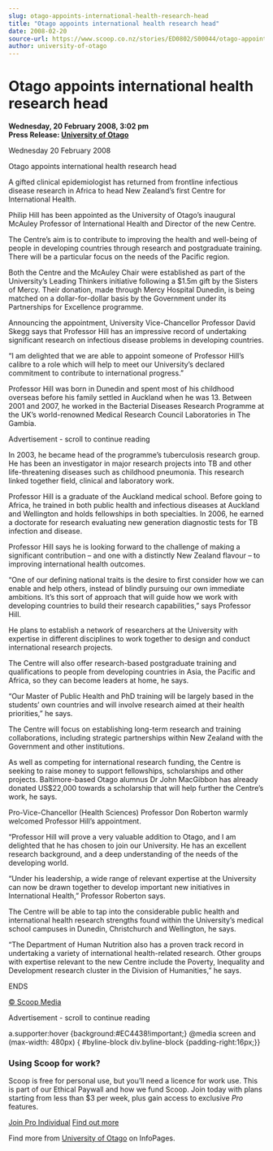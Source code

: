 ```yaml
---
slug: otago-appoints-international-health-research-head
title: "Otago appoints international health research head"
date: 2008-02-20
source-url: https://www.scoop.co.nz/stories/ED0802/S00044/otago-appoints-international-health-research-head.htm
author: university-of-otago
---
```

Otago appoints international health research head
=================================================

**Wednesday, 20 February 2008, 3:02 pm**  
**Press Release: [University of Otago](https://info.scoop.co.nz/University_of_Otago)**

Wednesday 20 February 2008

  
Otago appoints international health research head

  
A gifted clinical epidemiologist has returned from frontline infectious disease research in Africa to head New Zealand’s first Centre for International Health.

Philip Hill has been appointed as the University of Otago’s inaugural McAuley Professor of International Health and Director of the new Centre.

The Centre’s aim is to contribute to improving the health and well-being of people in developing countries through research and postgraduate training. There will be a particular focus on the needs of the Pacific region.

Both the Centre and the McAuley Chair were established as part of the University’s Leading Thinkers initiative following a $1.5m gift by the Sisters of Mercy. Their donation, made through Mercy Hospital Dunedin, is being matched on a dollar-for-dollar basis by the Government under its Partnerships for Excellence programme.

Announcing the appointment, University Vice-Chancellor Professor David Skegg says that Professor Hill has an impressive record of undertaking significant research on infectious disease problems in developing countries.

“I am delighted that we are able to appoint someone of Professor Hill’s calibre to a role which will help to meet our University’s declared commitment to contribute to international progress.”

Professor Hill was born in Dunedin and spent most of his childhood overseas before his family settled in Auckland when he was 13. Between 2001 and 2007, he worked in the Bacterial Diseases Research Programme at the UK’s world-renowned Medical Research Council Laboratories in The Gambia.

Advertisement - scroll to continue reading





In 2003, he became head of the programme’s tuberculosis research group. He has been an investigator in major research projects into TB and other life-threatening diseases such as childhood pneumonia. This research linked together field, clinical and laboratory work.

Professor Hill is a graduate of the Auckland medical school. Before going to Africa, he trained in both public health and infectious diseases at Auckland and Wellington and holds fellowships in both specialties. In 2006, he earned a doctorate for research evaluating new generation diagnostic tests for TB infection and disease.

Professor Hill says he is looking forward to the challenge of making a significant contribution – and one with a distinctly New Zealand flavour – to improving international health outcomes.

“One of our defining national traits is the desire to first consider how we can enable and help others, instead of blindly pursuing our own immediate ambitions. It’s this sort of approach that will guide how we work with developing countries to build their research capabilities,” says Professor Hill.

He plans to establish a network of researchers at the University with expertise in different disciplines to work together to design and conduct international research projects.

The Centre will also offer research-based postgraduate training and qualifications to people from developing countries in Asia, the Pacific and Africa, so they can become leaders at home, he says.

“Our Master of Public Health and PhD training will be largely based in the students’ own countries and will involve research aimed at their health priorities,” he says.

The Centre will focus on establishing long-term research and training collaborations, including strategic partnerships within New Zealand with the Government and other institutions.

As well as competing for international research funding, the Centre is seeking to raise money to support fellowships, scholarships and other projects. Baltimore-based Otago alumnus Dr John MacGibbon has already donated US$22,000 towards a scholarship that will help further the Centre’s work, he says.

Pro-Vice-Chancellor (Health Sciences) Professor Don Roberton warmly welcomed Professor Hill’s appointment.

“Professor Hill will prove a very valuable addition to Otago, and I am delighted that he has chosen to join our University. He has an excellent research background, and a deep understanding of the needs of the developing world.

“Under his leadership, a wide range of relevant expertise at the University can now be drawn together to develop important new initiatives in International Health,” Professor Roberton says.

The Centre will be able to tap into the considerable public health and international health research strengths found within the University’s medical school campuses in Dunedin, Christchurch and Wellington, he says.

“The Department of Human Nutrition also has a proven track record in undertaking a variety of international health-related research. Other groups with expertise relevant to the new Centre include the Poverty, Inequality and Development research cluster in the Division of Humanities,” he says.

  
ENDS

[© Scoop Media](http://www.scoop.co.nz/about/terms.html)  

Advertisement - scroll to continue reading



a.supporter:hover {background:#EC4438!important;} @media screen and (max-width: 480px) { #byline-block div.byline-block {padding-right:16px;}}

### Using Scoop for work?

Scoop is free for personal use, but you’ll need a licence for work use. This is part of our Ethical Paywall and how we fund Scoop. Join today with plans starting from less than $3 per week, plus gain access to exclusive _Pro_ features.  
  
[Join Pro Individual](https://pro.scoop.co.nz/Individual/?from=ProIn24) [Find out more](https://pro.scoop.co.nz/using-scoop-for-work/?from=ProIn24)

Find more from [University of Otago](https://info.scoop.co.nz/University_of_Otago) on InfoPages.